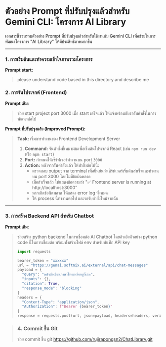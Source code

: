 # ตัวอย่าง Prompt ที่ปรับปรุงแล้วสำหรับ Gemini CLI: โครงการ AI Library

เอกสารนี้รวบรวมตัวอย่าง Prompt ที่ปรับปรุงแล้วสำหรับใช้งานกับ Gemini CLI เพื่อช่วยในการพัฒนาโครงการ "AI Library" ให้มีประสิทธิภาพมากขึ้น

---

### 1. การเริ่มต้นและทำความเข้าใจภาพรวมโครงการ

**Prompt start:**
> please understand code based in this directory and describe me


### 2. การรันโปรเจกต์ (Frontend)

**Prompt เดิม:**
> ช่วย start project port 3000 เมื่อ start เสร็จแล้ว ให้แจ้งพร้อมกับรอรับคำสั่งในการพัฒนาต่อไป

**Prompt ที่ปรับปรุงแล้ว (Improved Prompt):**

> **Task:** เริ่มการทำงานของ Frontend Development Server
>
> 1.  **Command:** รันคำสั่งที่เหมาะสมเพื่อเริ่มต้นโปรเจกต์ React (เช่น `npm run dev` หรือ `npm start`)
> 2.  **Port:** กำหนดให้เซิร์ฟเวอร์ทำงานบน port `3000`
> 3.  **Action:** หลังจากรันคำสั่งแล้ว ให้ทำสิ่งต่อไปนี้:
>     *   ตรวจสอบ output จาก terminal เพื่อยืนยันว่าเซิร์ฟเวอร์เริ่มต้นสำเร็จและทำงานบน port 3000 โดยไม่มีข้อผิดพลาด
>     *   เมื่อสำเร็จแล้ว ให้แสดงข้อความว่า "✅ Frontend server is running at http://localhost:3000"
>     *   หากเกิดข้อผิดพลาด ให้แสดง error log ทั้งหมด
>     *   ให้ process นี้ทำงานต่อไป และรอรับคำสั่งใหม่จากฉัน

---

### 3. การสร้าง Backend API สำหรับ Chatbot

**Prompt เดิม:**
> ช่วยสร้าง python backend ในการเชื่อมต่อ AI Chatbot โดยอ้างอิงตัวอย่าง python code นี้ในการเชื่อมต่อ พร้อมทั้งสร้างไฟล์ env สำหรับบันทึก API key
>
> ```python
> import requests
>
> bearer_token = "xxxxxx"
> url = "https://genai.softnix.ai/external/api/chat-messages"
> payload = {
>   "query": "หนังสือเรียนภาษาไทยเหลืออยู่กี่เล่ม",
>   "inputs": {},
>   "citation": True,
>   "response_mode": "blocking"
> }
> headers = {
>   "Content-Type": "application/json",
>   "Authorization": f"Bearer {bearer_token}"
> }
> response = requests.post(url, json=payload, headers=headers, verify=False)
> ```


>### 4. Commit ขึ้น Git
>
> ช่วย commit ขึ้น git https://github.com/rujirapongsn2/ChatLibrary.git